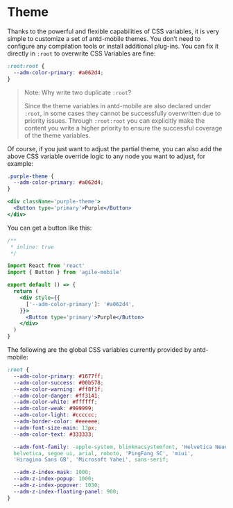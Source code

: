 # Theme

Thanks to the powerful and flexible capabilities of CSS variables, it is very simple to customize a set of antd-mobile themes. You don’t need to configure any compilation tools or install additional plug-ins. You can fix it directly in `:root` to overwrite CSS Variables are fine:

```css
:root:root {
  --adm-color-primary: #a062d4;
}
```

> Note: Why write two duplicate `:root`?
>
> Since the theme variables in antd-mobile are also declared under `:root`, in some cases they cannot be successfully overwritten due to priority issues. Through `:root:root` you can explicitly make the content you write a higher priority to ensure the successful coverage of the theme variables.

Of course, if you just want to adjust the partial theme, you can also add the above CSS variable override logic to any node you want to adjust, for example:

```css
.purple-theme {
  --adm-color-primary: #a062d4;
}
```

```jsx
<div className='purple-theme'>
  <Button type='primary'>Purple</Button>
</div>
```

You can get a button like this:

```jsx | preview
/**
 * inline: true
 */

import React from 'react'
import { Button } from 'agile-mobile'

export default () => {
  return (
    <div style={{
      ['--adm-color-primary']: '#a062d4',
    }}>
      <Button type='primary'>Purple</Button>
    </div>
  )
}
```

The following are the global CSS variables currently provided by antd-mobile:

```css
:root {
  --adm-color-primary: #1677ff;
  --adm-color-success: #00b578;
  --adm-color-warning: #ff8f1f;
  --adm-color-danger: #ff3141;
  --adm-color-white: #ffffff;
  --adm-color-weak: #999999;
  --adm-color-light: #cccccc;
  --adm-border-color: #eeeeee;
  --adm-font-size-main: 13px;
  --adm-color-text: #333333;

  --adm-font-family: -apple-system, blinkmacsystemfont, 'Helvetica Neue',
  helvetica, segoe ui, arial, roboto, 'PingFang SC', 'miui',
  'Hiragino Sans GB', 'Microsoft Yahei', sans-serif;

  --adm-z-index-mask: 1000;
  --adm-z-index-popup: 1000;
  --adm-z-index-popover: 1030;
  --adm-z-index-floating-panel: 900;
}
```
